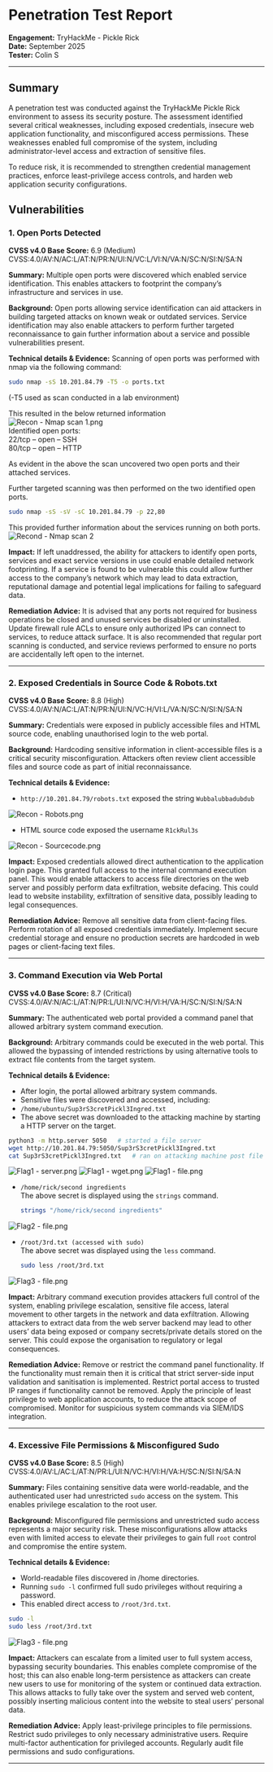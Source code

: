 # Penetration Test Report  
**Engagement:** TryHackMe - Pickle Rick  
**Date:** September 2025  
**Tester:** Colin S  

---

## Summary 
A penetration test was conducted against the TryHackMe Pickle Rick environment to assess its security posture. The assessment identified several critical weaknesses, including exposed credentials, insecure web application functionality, and misconfigured access permissions. These weaknesses enabled full compromise of the system, including administrator-level access and extraction of sensitive files.

To reduce risk, it is recommended to strengthen credential management practices, enforce least-privilege access controls, and harden web application security configurations.
 
## Vulnerabilities  

### 1. Open Ports Detected  
**CVSS v4.0 Base Score:** 6.9 (Medium)  
CVSS:4.0/AV:N/AC:L/AT:N/PR:N/UI:N/VC:L/VI:N/VA:N/SC:N/SI:N/SA:N  

**Summary:** Multiple open ports were discovered which enabled service identification. This enables attackers to footprint the company’s infrastructure and services in use.  

**Background:** Open ports allowing service identification can aid attackers in building targeted attacks on known weak or outdated services. Service identification may also enable attackers to perform further targeted reconnaissance to gain further information about a service and possible vulnerabilities present.  

**Technical details & Evidence:** Scanning of open ports was performed with nmap via the following command:  
```bash
sudo nmap -sS 10.201.84.79 -T5 -o ports.txt
```
(-T5 used as scan conducted in a lab environment)   

This resulted in the below returned information  
![Recon - Nmap scan 1.png](https://github.com/Schenkee/TryHackMe-Guides/blob/main/Pickle_Rick/Images/Recon%20-%20Nmap%20scan%201.png)  
Identified open ports:    
22/tcp – open – SSH  
80/tcp – open – HTTP  

As evident in the above the scan uncovered two open ports and their attached services.  

Further targeted scanning was then performed on the two identified open ports.  
```bash
sudo nmap -sS -sV -sC 10.201.84.79 -p 22,80
```

This provided further information about the services running on both ports.
 ![Recond - Nmap scan 2](https://github.com/Schenkee/TryHackMe-Guides/blob/main/Pickle_Rick/Images/Recon%20-%20Nmap%20scan%202.png)    

**Impact:** If left unaddressed, the ability for attackers to identify open ports, services and exact service versions in use could enable detailed network footprinting. If a service is found to be vulnerable this could allow further access to the company’s network which may lead to data extraction, reputational damage and potential legal implications for failing to safeguard data.  

**Remediation Advice:** It is advised that any ports not required for business operations be closed and unused services be disabled or uninstalled. Update firewall rule ACLs to ensure only authorized IPs can connect to services, to reduce attack surface. It is also recommended that regular port scanning is conducted, and service reviews performed to ensure no ports are accidentally left open to the internet.

---

### 2. Exposed Credentials in Source Code & Robots.txt  
**CVSS v4.0 Base Score:** 8.8 (High)  
CVSS:4.0/AV:N/AC:L/AT:N/PR:N/UI:N/VC:H/VI:L/VA:N/SC:N/SI:N/SA:N  

**Summary:**  Credentials were exposed in publicly accessible files and HTML source code, enabling unauthorised login to the web portal.  

**Background:** Hardcoding sensitive information in client-accessible files is a critical security misconfiguration. Attackers often review client accessible files and source code as part of initial reconnaissance.  

**Technical details & Evidence:** 
- ```http://10.201.84.79/robots.txt``` exposed the string ```Wubbalubbadubdub```
  
![Recon - Robots.png](https://github.com/Schenkee/TryHackMe-Guides/blob/main/Pickle_Rick/Images/Recond%20-%20Robots.png)  
 
- HTML source code exposed the username ```R1ckRul3s```
  
![Recon - Sourcecode.png](https://github.com/Schenkee/TryHackMe-Guides/blob/main/Pickle_Rick/Images/Recon%20-Sourcecode.png)

**Impact:** Exposed credentials allowed direct authentication to the application login page. This granted full access to the internal command execution panel. This would enable attackers to access file directories on the web server and possibly perform data exfiltration, website defacing. This could lead to website instability, exfiltration of sensitive data, possibly leading to legal consequences.  

**Remediation Advice:**  Remove all sensitive data from client-facing files. Perform rotation of all exposed credentials immediately. Implement secure credential storage and ensure no production secrets are hardcoded in web pages or client-facing text files.  

---

### 3. Command Execution via Web Portal  
**CVSS v4.0 Base Score:** 8.7 (Critical)  
CVSS:4.0/AV:N/AC:L/AT:N/PR:L/UI:N/VC:H/VI:H/VA:H/SC:N/SI:N/SA:N

**Summary:** The authenticated web portal provided a command panel that allowed arbitrary system command execution.   

**Background:** Arbitrary commands could be executed in the web portal. This allowed the bypassing of intended restrictions by using alternative tools to extract file contents from the target system.  

**Technical details & Evidence:** 
- After login, the portal allowed arbitrary system commands.
- Sensitive files were discovered and accessed, including:  
- ```/home/ubuntu/Sup3rS3cretPickl3Ingred.txt```
-   The above secret was downloaded to the attacking machine by starting a HTTP server on the target.
  ```bash
  python3 -m http.server 5050   # started a file server
  wget http://10.201.84.79:5050/Sup3rS3cretPickl3Ingred.txt  
  cat Sup3rS3cretPickl3Ingred.txt   # ran on attacking machine post file download
  ```
![Flag1 - server.png](https://github.com/Schenkee/TryHackMe-Guides/blob/main/Pickle_Rick/Images/Flag1%20-%20Server.png)
![Flag1 - wget.png](https://github.com/Schenkee/TryHackMe-Guides/blob/main/Pickle_Rick/Images/flag1%20-%20wget.png)
![Flag1 - file.png](https://github.com/Schenkee/TryHackMe-Guides/blob/main/Pickle_Rick/Images/Flag1%20-%20file.png)
  
- ```/home/rick/second ingredients```  
  The above secret is displayed using the ```strings``` command.
  ```bash
  strings "/home/rick/second ingredients"
  ```
![Flag2 - file.png](https://github.com/Schenkee/TryHackMe-Guides/blob/main/Pickle_Rick/Images/Flag2%20-%20file.png)
  
- ```/root/3rd.txt (accessed with sudo)```  
  The above secret was displayed using the ```less``` command.
  ```bash
  sudo less /root/3rd.txt
  ```
![Flag3 - file.png](https://github.com/Schenkee/TryHackMe-Guides/blob/main/Pickle_Rick/Images/Flag3%20-%20file.png)  

**Impact:** Arbitrary command execution provides attackers full control of the system, enabling privilege escalation, sensitive file access, lateral movement to other targets in the network and data exfiltration. Allowing attackers to extract data from the web server backend may lead to other users’ data being exposed or company secrets/private details stored on the server. This could expose the organisation to regulatory or legal consequences.  

**Remediation Advice:** Remove or restrict the command panel functionality. If the functionality must remain then it is critical that strict server-side input validation and sanitisation is implemented. Restrict portal access to trusted IP ranges if functionality cannot be removed. Apply the principle of least privilege to web application accounts, to reduce the attack scope of compromised. Monitor for suspicious system commands via SIEM/IDS integration.  

---

### 4. Excessive File Permissions & Misconfigured Sudo  
**CVSS v4.0 Base Score:** 8.5 (High)
CVSS:4.0/AV:L/AC:L/AT:N/PR:L/UI:N/VC:H/VI:H/VA:H/SC:N/SI:N/SA:N  

**Summary:** Files containing sensitive data were world-readable, and the authenticated user had unrestricted ```sudo``` access on the system. This enables privilege escalation to the root user.  

**Background:** Misconfigured file permissions and unrestricted sudo access represents a major security risk. These misconfigurations allow attacks even with limited access to elevate their privileges to gain full ```root``` control and compromise the entire system.   

**Technical details & Evidence:** 
- World-readable files discovered in /home directories.  
- Running ```sudo -l``` confirmed full sudo privileges without requiring a password.  
- This enabled direct access to ```/root/3rd.txt```.

```bash
sudo -l
sudo less /root/3rd.txt
```
![Flag3 - file.png](https://github.com/Schenkee/TryHackMe-Guides/blob/main/Pickle_Rick/Images/Flag3%20-%20file.png)  

**Impact:** Attackers can escalate from a limited user to full system access, bypassing security boundaries. This enables complete compromise of the host; this can also enable long-term persistence as attackers can create new users to use for monitoring of the system or continued data extraction. This allows attacks to fully take over the system and served web content, possibly inserting malicious content into the website to steal users’ personal data.   

**Remediation Advice:** Apply least-privilege principles to file permissions. Restrict sudo privileges to only necessary administrative users. Require multi-factor authentication for privileged accounts. Regularly audit file permissions and sudo configurations.  

---
